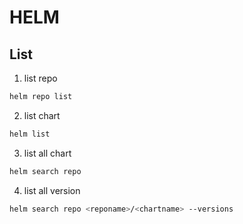 # HELM

## List

1. list repo
```bash
helm repo list
```

2. list chart

```bash
helm list
```

3. list all chart

```bash
helm search repo 
```

4. list all version

```bash
helm search repo <reponame>/<chartname> --versions
```
